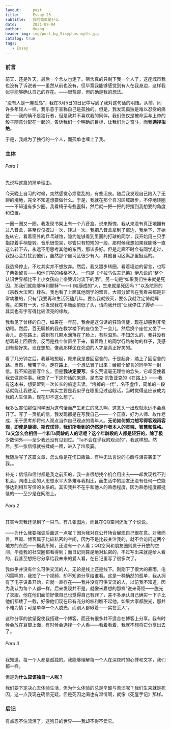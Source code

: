 ```yaml
---
layout:     post
title:      Essay-25
subtitle:   我的孤单是什么
date:       2021-08-04
author:     Huang
header-img: img/post_bg_Sisyphus-myth.jpg
catalog: true
tags:
   - Essay
---
```


### 前言

前天，还是昨天，最后一个舍友也走了。宿舍真的只剩下我一个人了，这座城市我也没有了诉说者——虽然从前也没有，但毕竟我能够感觉到有人在我身边，这样我似乎能够确认自己的存在。——很荒谬，但的确是我的想法。

“没有人是一座孤岛”，我在3月5日的日记中写到了我对这句话的明悟。从前，同许多年轻人一样，我乐意于宣称自己是孤独的。但是，我发现孤独是难以忍受的痛苦——我的确不是独行者，但是我并不喜欢我的同伴。我们仅仅是被命运与上帝的骰子随意分配在一起的，告诉我们一个明确的目标，让我们为之奋斗，而我**选择拒绝**。

于是，我成为了独行的一个人，而孤单也缠上了我。

### 主体

###### Para 1

先说写这篇的简单理由。

今天晚上自习的时候，突然感觉心烦意乱的，有些沮丧。随后我发现自己陷入了无聊的境地，完全不知道想要做什么。于是，我就在那个自习区域踱步，不停地转圈——不知道有多少圈。我看椅子有些歪斜，然后就一把一把的将摆到我想要的角度和位置。

一圈一圈又一圈，我发现书架上有一个八音盒。说来惭愧，我从来没有真正地拥有过八音盒，甚至仅仅摸过一次，转过一次。我把八音盒拿到了窗边，我坐下，开始旋转它。看着窗外的乒乓球馆，隐约能够看到里面的打球的同学，我开始用三只手指捏着手柄旋转。音乐很悦耳，尽管只有短短的一段。那时候我想如果我能够一直这么转下去，永远不用思考其他的东西，那该多好。但是走廊不时会有同学走过，我担心会打扰到他们，虽然那个自习区很少有人，其他自习区离那里挺远的。

我选择停止，不过其实并不想放弃。然后，我又踱步转圈，看着墙边的留言，也写了两张留言——和他们写的格格不入。一句是《卡拉马佐夫兄弟》伊凡说的“整个认识世界都比不上小女孩向上帝哭诉时流下的泪”，另一句是“如果我们生来就是死囚，那我们就能够审判耶稣”——川端康成的“人，生来就是死囚吗？”以及陀哥的《宗教大法官》糅杂。我也看了上面其他同学的留言，大部分留言在我看来都是非常幼稚的，只有“我要再和生活死磕几年。要么我就毁灭，要么我就注定铸就辉煌。如果有一天，你发现我在平庸面前低了头，请向我开炮”让我停住了脚步——其实也有字写得比较漂亮的缘故。

我看见了曾经的自己，如果在一年前，我会是这句话的狂热信徒，现在却感到非常幼稚。然后，百无聊赖的我在教学楼下的座位坐了一会儿，然后换个座位又坐了一会儿。走在路上，感到有几颗水滴落在了脸上，有些温热。不知怎么的，我并没有想着马上回宿舍。反而是找个位置坐下来，看着路上的同学行路匆匆的样子，我感到有些好笑。现在想想，像我那样坐在旁边的人才是真正好笑的。

看了几分钟之后，我慕地想起，原来我是要回宿舍的。于是起身，踏上了回宿舍的路。当然，我带了伞。走在路上，一个想法冒了出来：给那个留言的同学写一封信。我不知道要写什么，但是**我决定要写**。多么荒诞毫无理性的念头，它却促使着我去做这件事。我查了一下这句话的来源，是杰克·凯鲁亚克的《在路上》——我有这本书，想要留到一次长长的旅途去读。“垮掉的一代”，名不虚传，简单的一段话就能让我驻足。——其实主要是我似乎在哪里见过这段话，当时觉得这应该成为我的人生信条，现在却不这么想了。

我多么害怕那位同学因为这句话而产生死亡的念头啊，这念头一出现就永远不会离开了。写了一页纸的信，我发现都是在写我自己——一个正直、好为人师、故作老成、乐于思考却将他人观点当作自己观点的青年人。**无论如何努力想写得客观再客观，即使是康德、斯宾诺莎，我们所看到的仍然是作者本人的灵魂、智慧和性格。**Ta又怎么会相信一个和Ta同龄的人的话呢？这个年龄段的人都是轻狂的，除了**极**少数例外——至少我还没有见到过。“Ta不会在乎我的观点的”，我这样想。然后，那一张信纸就被揉成一团，进入了垃圾篓。

我随后写了这篇文章，怎么像是在伤口撒盐，有种无法言说的心酸与沮丧袭击了我。。

补充：信纸和信封都是我之前买的，我一直很想找个机会用出去——却发现找不到机会。网络上面的人思想水平大多难与我相比，而生活中的朋友还没有任何一位能够达到相互写信的关系的。其实我并不在乎和他人的熟悉程度，因为熟悉程度都挺低的——至少是在网络上。

###### Para 2

其实今天我还见到了一只鸟，有几张[图片](https://www.douban.com/people/huang-feiyu/status/3538350276/)，而且在QQ空间还发了个说说。

——为什么我要强调后面这一点呢？因为我对在公开场合展现自己很在意。对我而言，豆瓣、博客属于比较私密的空间，因为不是比较关注我的，就不会访问这两个地方的东西——据我所知，还没有一个人看；QQ空间和朋友圈则属于开放的空间，毕竟我的社交圈都看得到；而日记则算是绝对私密的，不过写出来就是给人看的，我甚至想把它分享给我未来的爱人看，在日记里写了很多次了。

我似乎并没有什么可供交流的人，无论是线上还是线下。刚刚下了很大的暴雨，电闪雷鸣的，我拍了一个视频，却不知道分享给谁看。这是一种确然的孤单，我从拥有了电子设备开始，它就一直存在——我并没有可供交流的人，以前我不知道，因为我认为每个人都一样。后来发现并不是，就像米嘉想的那样“说来奇怪——脱光了衣服，他在他们面前好像自己也觉得自己有罪了，差不多承认自己确实一下子比他们都矮了一截，好像他们现在已有充分的权利瞧不起他。如果大家都脱光，那并不难为情；可是单单一个人脱光，而别人都瞅着——实在丢人”。

这种分享的欲望促使我搭建一个博客，而还有很多并不适合在博客上分享。我有时候会放在豆瓣上面，有时候会选择一个人看——看着看着，我就不想将它分享出去了。

###### Para 3

我知道，每一个人都是孤独的。我能够理解每一个人在深夜时的心悸和文字，我们都一样。

但是**为什么应该独自一人呢？**

我们要下定决心去体验生活，但为什么体验的总是辛酸与苦涩呢？我们生来就是死囚，这一点我现在确信无疑，但是死囚之间也有温情啊，就像《死屋手记》那样。

### 后记

有点忍不住流泪了，这狗日的世界——我却不得不爱它。

